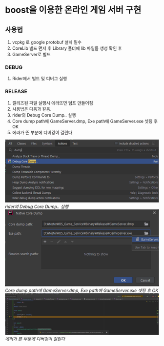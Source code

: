 ﻿# boost을 이용한 온라인 게임 서버 구현

## 사용법
1. vcpkg 로 google protobuf 설치 필수 
2. CoreLib 빌드 먼저 후 Library 폴더에 lib 파일들 생성 확인 후 
3. GameServer로 빌드

### DEBUG

1. Rider에서 빌드 및 디버그 실행

### RELEASE

1. 릴리즈된 파일 실행시 에러뜨면 덤프 만들어짐
2. 사용법은 다음과 같음.
3. rider의 Debug Core Dump.. 실행
4. Core dump path에 GameServer.dmp, Exe path에 GameServer.exe 셋팅 후 OK
5. 에러가 뜬 부분에 디버깅이 걸린다

![3번](https://github.com/qornwh/GameServerProject/blob/main/dump1.png)
_rider의 Debug Core Dump.. 실행_
![4번](https://github.com/qornwh/GameServerProject/blob/main/dump2.png)
_Core dump path에 GameServer.dmp, Exe path에 GameServer.exe 셋팅 후 OK_
![5번](https://github.com/qornwh/GameServerProject/blob/main/dump3.png)
_에러가 뜬 부분에 디버깅이 걸린다_
